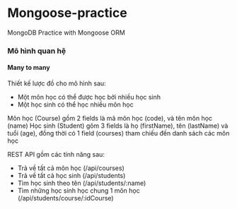 # Mongoose-practice
MongoDB Practice with Mongoose ORM

### Mô hình quan hệ
#### Many to many
 
 Thiết kế lược đồ cho mô hình sau:
 - Một môn học có thể được học bởi nhiều học sinh
 - Một học sinh có thể học nhiều môn học
 
 Môn học (Course) gồm 2 fields là mã môn học (code), và tên môn học (name)
 Học sinh (Student) gôm 3 fields là họ (firstName), tên (lastName) và tuổi (age), đồng thời có 1 field (courses) tham chiếu đến danh sách các môn học
 
 REST API gồm các tính năng sau:
  - Trả về tất cả môn học (/api/courses)
  - Trả về tất cả học sinh (/api/students)
  - Tìm học sinh theo tên (/api/students/:name)
  - Tìm những học sinh học chung 1 môn học (/api/students/course/:idCourse)
  
 
